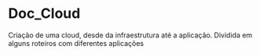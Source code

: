 # Doc_Cloud
Criação de uma cloud, desde da infraestrutura até a aplicação. Dividida em alguns roteiros com diferentes aplicações 
